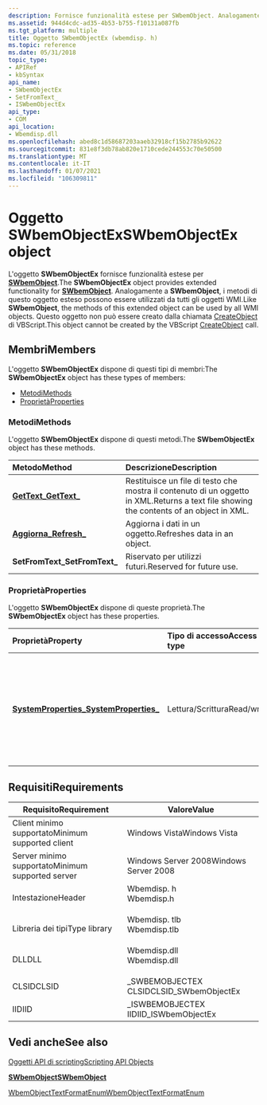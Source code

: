 ```yaml
---
description: Fornisce funzionalità estese per SWbemObject. Analogamente a SWbemObject, i metodi di questo oggetto esteso possono essere utilizzati da tutti gli oggetti WMI.
ms.assetid: 944d4cdc-ad35-4b53-b755-f10131a087fb
ms.tgt_platform: multiple
title: Oggetto SWbemObjectEx (wbemdisp. h)
ms.topic: reference
ms.date: 05/31/2018
topic_type:
- APIRef
- kbSyntax
api_name:
- SWbemObjectEx
- SetFromText_
- ISWbemObjectEx
api_type:
- COM
api_location:
- Wbemdisp.dll
ms.openlocfilehash: abed8c1d58687203aaeb32918cf15b2785b92622
ms.sourcegitcommit: 831e8f3db78ab820e1710cede244553c70e50500
ms.translationtype: MT
ms.contentlocale: it-IT
ms.lasthandoff: 01/07/2021
ms.locfileid: "106309811"
---
```

# <a name="swbemobjectex-object"></a><span data-ttu-id="ee4c1-104">Oggetto SWbemObjectEx</span><span class="sxs-lookup"><span data-stu-id="ee4c1-104">SWbemObjectEx object</span></span>

<span data-ttu-id="ee4c1-105">L'oggetto **SWbemObjectEx** fornisce funzionalità estese per [**SWbemObject**](swbemobject.md).</span><span class="sxs-lookup"><span data-stu-id="ee4c1-105">The **SWbemObjectEx** object provides extended functionality for [**SWbemObject**](swbemobject.md).</span></span> <span data-ttu-id="ee4c1-106">Analogamente a **SWbemObject**, i metodi di questo oggetto esteso possono essere utilizzati da tutti gli oggetti WMI.</span><span class="sxs-lookup"><span data-stu-id="ee4c1-106">Like **SWbemObject**, the methods of this extended object can be used by all WMI objects.</span></span> <span data-ttu-id="ee4c1-107">Questo oggetto non può essere creato dalla chiamata [CreateObject](/previous-versions//xzysf6hc(v=vs.85)) di VBScript.</span><span class="sxs-lookup"><span data-stu-id="ee4c1-107">This object cannot be created by the VBScript [CreateObject](/previous-versions//xzysf6hc(v=vs.85)) call.</span></span>

## <a name="members"></a><span data-ttu-id="ee4c1-108">Membri</span><span class="sxs-lookup"><span data-stu-id="ee4c1-108">Members</span></span>

<span data-ttu-id="ee4c1-109">L'oggetto **SWbemObjectEx** dispone di questi tipi di membri:</span><span class="sxs-lookup"><span data-stu-id="ee4c1-109">The **SWbemObjectEx** object has these types of members:</span></span>

-   [<span data-ttu-id="ee4c1-110">Metodi</span><span class="sxs-lookup"><span data-stu-id="ee4c1-110">Methods</span></span>](#methods)
-   [<span data-ttu-id="ee4c1-111">Proprietà</span><span class="sxs-lookup"><span data-stu-id="ee4c1-111">Properties</span></span>](#properties)

### <a name="methods"></a><span data-ttu-id="ee4c1-112">Metodi</span><span class="sxs-lookup"><span data-stu-id="ee4c1-112">Methods</span></span>

<span data-ttu-id="ee4c1-113">L'oggetto **SWbemObjectEx** dispone di questi metodi.</span><span class="sxs-lookup"><span data-stu-id="ee4c1-113">The **SWbemObjectEx** object has these methods.</span></span>



| <span data-ttu-id="ee4c1-114">Metodo</span><span class="sxs-lookup"><span data-stu-id="ee4c1-114">Method</span></span>                                      | <span data-ttu-id="ee4c1-115">Descrizione</span><span class="sxs-lookup"><span data-stu-id="ee4c1-115">Description</span></span>                                                              |
|:--------------------------------------------|:-------------------------------------------------------------------------|
| [<span data-ttu-id="ee4c1-116">**GetText\_**</span><span class="sxs-lookup"><span data-stu-id="ee4c1-116">**GetText\_**</span></span>](swbemobjectex-gettext-.md) | <span data-ttu-id="ee4c1-117">Restituisce un file di testo che mostra il contenuto di un oggetto in XML.</span><span class="sxs-lookup"><span data-stu-id="ee4c1-117">Returns a text file showing the contents of an object in XML.</span></span><br/> |
| [<span data-ttu-id="ee4c1-118">**Aggiorna\_**</span><span class="sxs-lookup"><span data-stu-id="ee4c1-118">**Refresh\_**</span></span>](swbemobjectex-refresh-.md) | <span data-ttu-id="ee4c1-119">Aggiorna i dati in un oggetto.</span><span class="sxs-lookup"><span data-stu-id="ee4c1-119">Refreshes data in an object.</span></span><br/>                                  |
| <span data-ttu-id="ee4c1-120">**SetFromText\_**</span><span class="sxs-lookup"><span data-stu-id="ee4c1-120">**SetFromText\_**</span></span>                           | <span data-ttu-id="ee4c1-121">Riservato per utilizzi futuri.</span><span class="sxs-lookup"><span data-stu-id="ee4c1-121">Reserved for future use.</span></span><br/>                                      |



 

### <a name="properties"></a><span data-ttu-id="ee4c1-122">Proprietà</span><span class="sxs-lookup"><span data-stu-id="ee4c1-122">Properties</span></span>

<span data-ttu-id="ee4c1-123">L'oggetto **SWbemObjectEx** dispone di queste proprietà.</span><span class="sxs-lookup"><span data-stu-id="ee4c1-123">The **SWbemObjectEx** object has these properties.</span></span>



| <span data-ttu-id="ee4c1-124">Proprietà</span><span class="sxs-lookup"><span data-stu-id="ee4c1-124">Property</span></span>                                                                 | <span data-ttu-id="ee4c1-125">Tipo di accesso</span><span class="sxs-lookup"><span data-stu-id="ee4c1-125">Access type</span></span>           | <span data-ttu-id="ee4c1-126">Descrizione</span><span class="sxs-lookup"><span data-stu-id="ee4c1-126">Description</span></span>                                                                                                                                              |
|:-------------------------------------------------------------------------|:----------------------|:---------------------------------------------------------------------------------------------------------------------------------------------------------|
| [<span data-ttu-id="ee4c1-127">**SystemProperties\_**</span><span class="sxs-lookup"><span data-stu-id="ee4c1-127">**SystemProperties\_**</span></span>](swbemobjectex-systemproperties-.md)<br/> | <span data-ttu-id="ee4c1-128">Lettura/Scrittura</span><span class="sxs-lookup"><span data-stu-id="ee4c1-128">Read/write</span></span><br/> | <span data-ttu-id="ee4c1-129">Oggetto [**SWbemPropertySet**](swbempropertyset.md) che contiene la raccolta di proprietà di sistema che si applicano a **SWbemObjectEx**.</span><span class="sxs-lookup"><span data-stu-id="ee4c1-129">An [**SWbemPropertySet**](swbempropertyset.md) object that contains the collection of system properties that apply to the **SWbemObjectEx**.</span></span><br/> |



 

## <a name="requirements"></a><span data-ttu-id="ee4c1-130">Requisiti</span><span class="sxs-lookup"><span data-stu-id="ee4c1-130">Requirements</span></span>



| <span data-ttu-id="ee4c1-131">Requisito</span><span class="sxs-lookup"><span data-stu-id="ee4c1-131">Requirement</span></span> | <span data-ttu-id="ee4c1-132">Valore</span><span class="sxs-lookup"><span data-stu-id="ee4c1-132">Value</span></span> |
|-------------------------------------|-----------------------------------------------------------------------------------------|
| <span data-ttu-id="ee4c1-133">Client minimo supportato</span><span class="sxs-lookup"><span data-stu-id="ee4c1-133">Minimum supported client</span></span><br/> | <span data-ttu-id="ee4c1-134">Windows Vista</span><span class="sxs-lookup"><span data-stu-id="ee4c1-134">Windows Vista</span></span><br/>                                                                |
| <span data-ttu-id="ee4c1-135">Server minimo supportato</span><span class="sxs-lookup"><span data-stu-id="ee4c1-135">Minimum supported server</span></span><br/> | <span data-ttu-id="ee4c1-136">Windows Server 2008</span><span class="sxs-lookup"><span data-stu-id="ee4c1-136">Windows Server 2008</span></span><br/>                                                          |
| <span data-ttu-id="ee4c1-137">Intestazione</span><span class="sxs-lookup"><span data-stu-id="ee4c1-137">Header</span></span><br/>                   | <dl> <span data-ttu-id="ee4c1-138"><dt>Wbemdisp. h</dt></span><span class="sxs-lookup"><span data-stu-id="ee4c1-138"><dt>Wbemdisp.h</dt></span></span> </dl>   |
| <span data-ttu-id="ee4c1-139">Libreria dei tipi</span><span class="sxs-lookup"><span data-stu-id="ee4c1-139">Type library</span></span><br/>             | <dl> <span data-ttu-id="ee4c1-140"><dt>Wbemdisp. tlb</dt></span><span class="sxs-lookup"><span data-stu-id="ee4c1-140"><dt>Wbemdisp.tlb</dt></span></span> </dl> |
| <span data-ttu-id="ee4c1-141">DLL</span><span class="sxs-lookup"><span data-stu-id="ee4c1-141">DLL</span></span><br/>                      | <dl> <span data-ttu-id="ee4c1-142"><dt>Wbemdisp.dll</dt></span><span class="sxs-lookup"><span data-stu-id="ee4c1-142"><dt>Wbemdisp.dll</dt></span></span> </dl> |
| <span data-ttu-id="ee4c1-143">CLSID</span><span class="sxs-lookup"><span data-stu-id="ee4c1-143">CLSID</span></span><br/>                    | <span data-ttu-id="ee4c1-144">\_SWBEMOBJECTEX CLSID</span><span class="sxs-lookup"><span data-stu-id="ee4c1-144">CLSID\_SWbemObjectEx</span></span><br/>                                                         |
| <span data-ttu-id="ee4c1-145">IID</span><span class="sxs-lookup"><span data-stu-id="ee4c1-145">IID</span></span><br/>                      | <span data-ttu-id="ee4c1-146">\_ISWBEMOBJECTEX IID</span><span class="sxs-lookup"><span data-stu-id="ee4c1-146">IID\_ISWbemObjectEx</span></span><br/>                                                          |



## <a name="see-also"></a><span data-ttu-id="ee4c1-147">Vedi anche</span><span class="sxs-lookup"><span data-stu-id="ee4c1-147">See also</span></span>

<dl> <dt>

[<span data-ttu-id="ee4c1-148">Oggetti API di scripting</span><span class="sxs-lookup"><span data-stu-id="ee4c1-148">Scripting API Objects</span></span>](scripting-api-objects.md)
</dt> <dt>

[<span data-ttu-id="ee4c1-149">**SWbemObject**</span><span class="sxs-lookup"><span data-stu-id="ee4c1-149">**SWbemObject**</span></span>](swbemobject.md)
</dt> <dt>

[<span data-ttu-id="ee4c1-150">WbemObjectTextFormatEnum</span><span class="sxs-lookup"><span data-stu-id="ee4c1-150">WbemObjectTextFormatEnum</span></span>](/windows/desktop/api/Wbemdisp/ne-wbemdisp-wbemobjecttextformatenum)
</dt> </dl>

 

